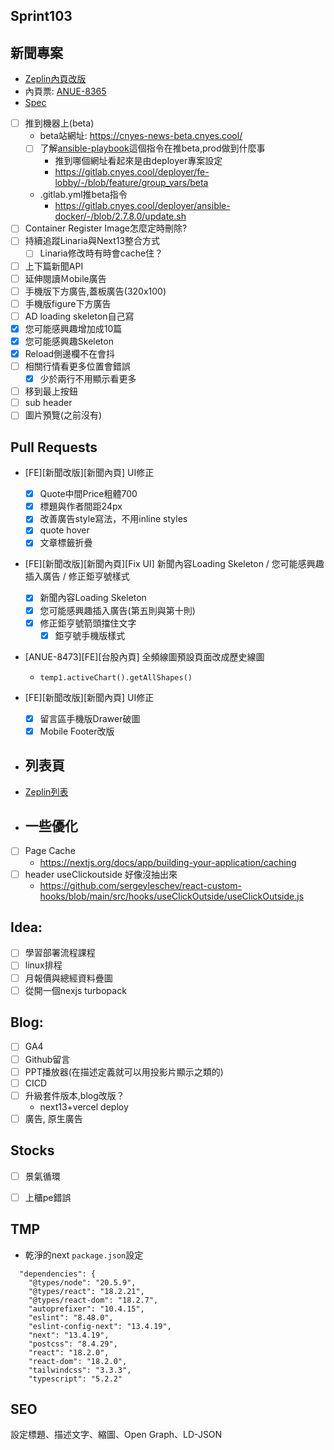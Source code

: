 ## Sprint103

## 新聞專案
* [Zeplin內頁改版](https://app.zeplin.io/project/576287bda89e8aa7045cfba5/screen/64ad0cdf411565216532362a)
* 內頁票: [ANUE-8365](https://cnyesrd.atlassian.net/browse/ANUE-8365)
* [Spec](https://cnyesrd.atlassian.net/wiki/spaces/PS/pages/2153709569)
* [ ] 推到機器上(beta)
	* beta站網址: https://cnyes-news-beta.cnyes.cool/
	* [ ] 了解[ansible-playbook](https://gitlab.cnyes.cool/deployer/ansible-docker/-/blob/2.7.8.0/update.sh)這個指令在推beta,prod做到什麼事
		* 推到哪個網址看起來是由deployer專案設定
		* https://gitlab.cnyes.cool/deployer/fe-lobby/-/blob/feature/group_vars/beta
	* .gitlab.yml推beta指令
		* https://gitlab.cnyes.cool/deployer/ansible-docker/-/blob/2.7.8.0/update.sh
* [ ] Container Register Image怎麼定時刪除?
* [ ] 持續追蹤Linaria與Next13整合方式
	* [ ] Linaria修改時有時會cache住？
* [ ] 上下篇新聞API
* [ ] 延伸閱讀Ｍobile廣告
* [ ] 手機版下方廣告,蓋板廣告(320x100)
* [ ] 手機版figure下方廣告
* [ ] AD loading skeleton自己寫
* [x] 您可能感興趣增加成10篇
* [x] 您可能感興趣Skeleton
* [x] Reload側邊欄不在會抖
* [ ] 相關行情看更多位置會錯誤
	* [x] 少於兩行不用顯示看更多
* [ ] 移到最上按鈕
* [ ] sub header
* [ ] 圖片預覽(之前沒有)

##  Pull Requests
* \[FE\]\[新聞改版\]\[新聞內頁\] UI修正
	* [x] Quote中間Price粗體700
	* [x] 標題與作者間距24px
	* [x] 改善廣告style寫法，不用inline styles
	* [x] quote hover
	* [x] 文章標籤折疊
* \[FE\]\[新聞改版\]\[新聞內頁\]\[Fix UI\] 新聞內容Loading Skeleton / 您可能感興趣插入廣告 / 修正鉅亨號樣式
	* [x] 新聞內容Loading Skeleton
	* [x] 您可能感興趣插入廣告(第五則與第十則)
	* [x] 修正鉅亨號箭頭擋住文字
		* [x] 鉅亨號手機版樣式
* \[ANUE-8473\]\[FE\]\[台股內頁\] 全頻線圖預設頁面改成歷史線圖
	* `temp1.activeChart().getAllShapes()`
* \[FE\]\[新聞改版\]\[新聞內頁\] UI修正
	* [x] 留言區手機版Drawer破圖
	* [x] Mobile Footer改版

* ## 列表頁
* [Zeplin列表](https://app.zeplin.io/project/576287bda89e8aa7045cfba5/screen/64bf3d5ab80488509d649a7e)

* ## 一些優化
* [ ] Page Cache
	 * https://nextjs.org/docs/app/building-your-application/caching
 * [ ] header useClickoutside 好像沒抽出來
	 * https://github.com/sergeyleschev/react-custom-hooks/blob/main/src/hooks/useClickOutside/useClickOutside.js

## Idea:
* [ ] 學習部署流程課程
* [ ] linux排程
* [ ] 月報價與總經資料疊圖
* [ ] 從開一個nexjs turbopack

## Blog: 
* [ ] GA4
* [ ] Github留言
* [ ] PPT播放器(在描述定義就可以用投影片顯示之類的)
* [ ] CICD
* [ ] 升級套件版本,blog改版？
	* next13+vercel deploy
* [ ] 廣告, 原生廣告

## Stocks
* [ ] 景氣循環
* [ ] 上櫃pe錯誤


## TMP

* 乾淨的next `package.json`設定
```
  "dependencies": {
    "@types/node": "20.5.9",
    "@types/react": "18.2.21",
    "@types/react-dom": "18.2.7",
    "autoprefixer": "10.4.15",
    "eslint": "8.48.0",
    "eslint-config-next": "13.4.19",
    "next": "13.4.19",
    "postcss": "8.4.29",
    "react": "18.2.0",
    "react-dom": "18.2.0",
    "tailwindcss": "3.3.3",
    "typescript": "5.2.2"
```

## SEO
設定標題、描述文字、縮圖、Open Graph、LD-JSON